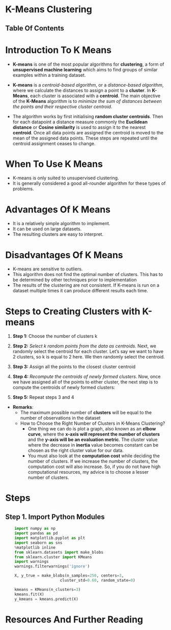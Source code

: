 # K-Means Clustering

## Table Of Contents

# Introduction To K Means

- **K-means** is one of the most popular algorithms for **clustering**, a form of **unsupervised machine learning** which aims to find groups of similar examples within a training dataset.

* **K-means** is a _centroid-based algorithm_, or a _distance-based algorithm_, where we calculate the distances to assign a point to a **cluster**. In **K-Means**, each cluster is associated with a **centroid**. The main objective of the **K-Means** algorithm is to _minimize the sum of distances between the points and their respective cluster centroid_.

- The algorithm works by first initialising **random cluster centroids**. Then for each datapoint a distance measure commonly the **Euclidean distance** or **Cosine similarity** is used to assign it to the nearest **centroid**. Once all data points are assigned the centroid is moved to the mean of the assigned data points. These steps are repeated until the centroid assignment ceases to change.

# When To Use K Means

- K-means is only suited to unsupervised clustering.
- It is generally considered a good all-rounder algorithm for these types of problems.

# Advantages Of K Means

- It is a relatively simple algorithm to implement.
- It can be used on large datasets.
- The resulting clusters are easy to interpret.

# Disadvantages Of K Means

- K-means are sensitive to outliers.
- This algorithm does not find the optimal number of clusters. This has to be determined by other techniques prior to implementation
- The results of the clustering are not consistent. If K-means is run on a dataset multiple times it can produce different results each time.

# Steps to Creating Clusters with K-means

1. **Step 1:** Choose the number of clusters k

2. **Step 2:** _Select k random points from the data as centroids_. Next, we randomly select the centroid for each cluster. Let’s say we want to have 2 clusters, so k is equal to 2 here. We then randomly select the centroid.

3. **Step 3:** Assign all the points to the closest cluster centroid

4. **Step 4:** _Recompute the centroids of newly formed clusters_. Now, once we have assigned all of the points to either cluster, the next step is to compute the centroids of newly formed clusters:

5. **Step 5:** Repeat steps 3 and 4

- **Remarks**:
  - The maximum possible number of **clusters** will be equal to the number of observations in the dataset
  - How to Choose the Right Number of Clusters in K-Means Clustering?
    - One thing we can do is plot a graph, also known as an **elbow curve**, where the **x-axis will represent the number of clusters** and the **y-axis will be an evaluation metric**. The cluster value where the decrease in **inertia** value becomes constant can be chosen as the right cluster value for our data.
    - You must also look at the **computation cost** while deciding the number of clusters. If we increase the number of clusters, the computation cost will also increase. So, if you do not have high computational resources, my advice is to choose a lesser number of clusters.

# Steps

## Step 1. Import Python Modules

```py
    import numpy as np
    import pandas as pd
    import matplotlib.pyplot as plt
    import seaborn as sns
    %matplotlib inline
    from sklearn.datasets import make_blobs
    from sklearn.cluster import KMeans
    import warnings
    warnings.filterwarnings('ignore')

    X, y_true = make_blobs(n_samples=250, centers=3,
                        cluster_std=0.60, random_state=0)

    kmeans = KMeans(n_clusters=3)
    kmeans.fit(X)
    y_kmeans = kmeans.predict(X)
```

# Resources And Further Reading
